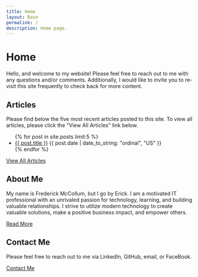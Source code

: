 ```yaml
---
title: Home
layout: Base
permalink: /
description: Home page.
---
```


# Home
Hello, and welcome to my website! Please feel free to reach out to me with any questions and/or comments. Additionally, I would like to invite you to re-visit this site frequently to check back for more content. 

## Articles
Please find below the five most recent articles posted to this site. To view all articles, please click the "View All Articles" link below.
<ul class="list-group list-group-flush">
    {% for post in site.posts limit:5 %}
        <li class="list-group-item">
            <a href="{{ post.url }}">{{ post.title }}</a> <span class="text-muted">{{ post.date | date_to_string: "ordinal", "US" }}</span>
        </li>
    {% endfor %}
</ul>

[View All Articles](/articles/)

## About Me
My name is Frederick McCollum, but I go by Erick. I am a motivated IT
professional with an unrivaled passion for technology, learning, and building
valuable relationships. I strive to utilize modern technology to create valuable
solutions, make a positive business impact, and empower others.

[Read More](/about-me/)

## Contact Me
Please feel free to reach out to me via LinkedIn, GitHub, email, or FaceBook. 

[Contact Me](/contact-me/)